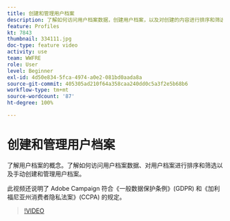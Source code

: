 ```yaml
---
title: 创建和管理用户档案
description: 了解如何访问用户档案数据，创建用户档案，以及对创建的内容进行排序和筛选，以便更轻松地使用功能。您还将了解如何遵守《通用数据保护条例》(GDPR) 和《加州消费者隐私法案》(CCPA)。
feature: Profiles
kt: 7843
thumbnail: 334111.jpg
doc-type: feature video
activity: use
team: WWFRE
role: User
level: Beginner
exl-id: 4d50e834-5fca-4974-a0e2-081bd0aada8a
source-git-commit: 405305ad210f64a358caa240dd0c5a3f2e5b68b6
workflow-type: tm+mt
source-wordcount: '87'
ht-degree: 100%

---
```


# 创建和管理用户档案

了解用户档案的概念。了解如何访问用户档案数据、对用户档案进行排序和筛选以及手动创建和管理用户档案。

此视频还说明了 Adobe Campaign 符合《一般数据保护条例》(GDPR) 和《加利福尼亚州消费者隐私法案》(CCPA) 的规定。

>[!VIDEO](https://video.tv.adobe.com/v/334111?quality=12)
